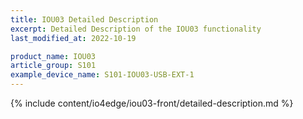 ```yaml
---
title: IOU03 Detailed Description
excerpt: Detailed Description of the IOU03 functionality
last_modified_at: 2022-10-19

product_name: IOU03
article_group: S101
example_device_name: S101-IOU03-USB-EXT-1
---
```


{% include content/io4edge/iou03-front/detailed-description.md %}
